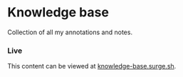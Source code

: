 # Knowledge base
Collection of all my annotations and notes.

### Live
This content can be viewed at [knowledge-base.surge.sh](https://knowledge-base.surge.sh/).